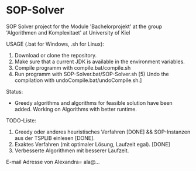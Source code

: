 # SOP-Solver
SOP Solver project for the Module 'Bachelorprojekt' at the group 'Algorithmen and Komplexitaet' at University of Kiel

USAGE (.bat for Windows, .sh for Linux):
1) Download or clone the repository.
2) Make sure that a current JDK is available in the environment variables.
3) Compile programm with compile.bat/compile.sh  
4) Run programm with SOP-Solver.bat/SOP-Solver.sh
[5) Undo the compilation with undoCompile.bat/undoCompile.sh.]  

Status:
- Greedy algorithms and algorithms for feasible solution have been added. Working on Algorithms with better runtime. 

TODO-Liste:
1) Greedy oder anderes heuristisches Verfahren [DONE] && SOP-Instanzen aus der TSPLIB einlesen [DONE].
2) Exaktes Verfahren (mit optimaler Lösung, Laufzeit egal). [DONE]
3) Verbesserte Algorithmen mit besserer Laufzeit.

E-mail Adresse von Alexandra= ala@...


